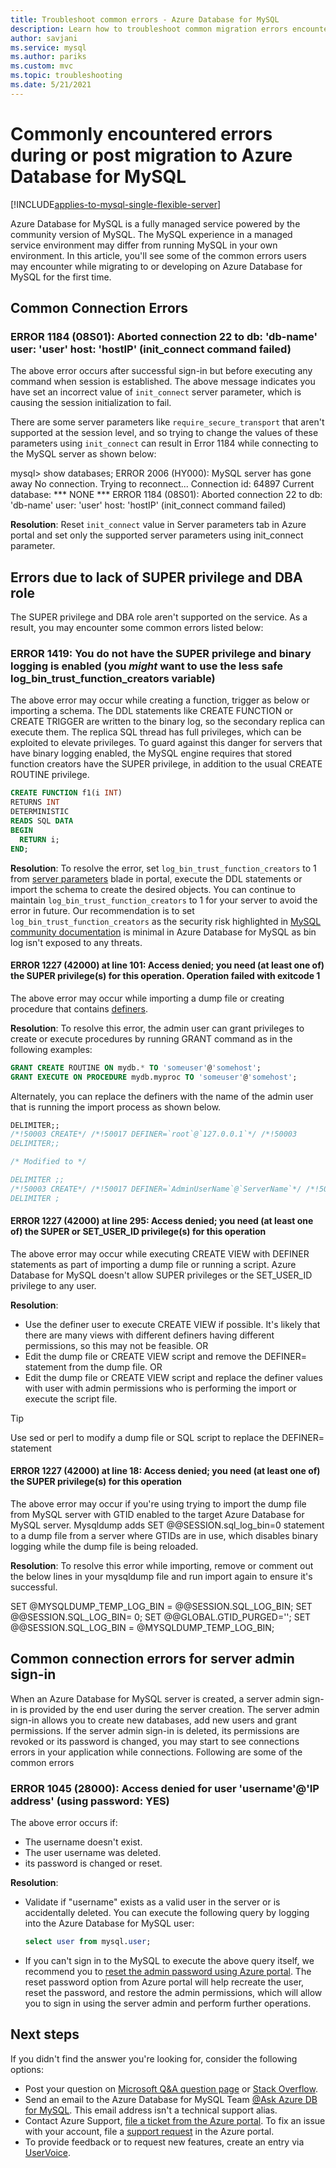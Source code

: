 ```yaml
---
title: Troubleshoot common errors - Azure Database for MySQL
description: Learn how to troubleshoot common migration errors encountered by users new to the Azure Database for MySQL service
author: savjani
ms.service: mysql
ms.author: pariks
ms.custom: mvc
ms.topic: troubleshooting
ms.date: 5/21/2021
---
```


# Commonly encountered errors during or post migration to Azure Database for MySQL

[!INCLUDE[applies-to-mysql-single-flexible-server](includes/applies-to-mysql-single-flexible-server.md)]

Azure Database for MySQL is a fully managed service powered by the community version of MySQL. The MySQL experience in a managed service environment may differ from running MySQL in your own environment. In this article, you'll see some of the common errors users may encounter while migrating to or developing on Azure Database for MySQL for the first time.

## Common Connection Errors

### ERROR 1184 (08S01): Aborted connection 22 to db: 'db-name' user: 'user' host: 'hostIP' (init_connect command failed)

The above error occurs after successful sign-in but before executing any command when session is established. The above message indicates you have set an incorrect value of `init_connect` server parameter, which is causing the session initialization to fail.

There are some server parameters like `require_secure_transport` that aren't supported at the session level, and so trying to change the values of these parameters using `init_connect` can result in Error 1184 while connecting to the MySQL server as shown below:

mysql> show databases;
ERROR 2006 (HY000): MySQL server has gone away
No connection. Trying to reconnect...
Connection id:    64897
Current database: *** NONE ***
ERROR 1184 (08S01): Aborted connection 22 to db: 'db-name' user: 'user' host: 'hostIP' (init_connect command failed)

**Resolution**: Reset `init_connect` value in Server parameters tab in Azure portal and set only the supported server parameters using init_connect parameter.

## Errors due to lack of SUPER privilege and DBA role

The SUPER privilege and DBA role aren't supported on the service. As a result, you may encounter some common errors listed below:

### ERROR 1419: You do not have the SUPER privilege and binary logging is enabled (you *might* want to use the less safe log_bin_trust_function_creators variable)

The above error may occur while creating a function, trigger as below or importing a schema. The DDL statements like CREATE FUNCTION or CREATE TRIGGER are written to the binary log, so the secondary replica can execute them. The replica SQL thread has full privileges, which can be exploited to elevate privileges. To guard against this danger for servers that have binary logging enabled, the MySQL engine requires that stored function creators have the SUPER privilege, in addition to the usual CREATE ROUTINE privilege.

```sql
CREATE FUNCTION f1(i INT)
RETURNS INT
DETERMINISTIC
READS SQL DATA
BEGIN
  RETURN i;
END;
```

**Resolution**:  To resolve the error, set `log_bin_trust_function_creators` to 1 from [server parameters](howto-server-parameters.md) blade in portal, execute the DDL statements or import the schema to create the desired objects. You can continue to maintain `log_bin_trust_function_creators` to 1 for your server to avoid the error in future. Our recommendation is to set `log_bin_trust_function_creators` as the security risk highlighted in [MySQL community documentation](https://dev.mysql.com/doc/refman/5.7/en/replication-options-binary-log.html#sysvar_log_bin_trust_function_creators) is minimal in Azure Database for MySQL as bin log isn't exposed to any threats.

#### ERROR 1227 (42000) at line 101: Access denied; you need (at least one of) the SUPER privilege(s) for this operation. Operation failed with exitcode 1

The above error may occur while importing a dump file or creating procedure that contains [definers](https://dev.mysql.com/doc/refman/5.7/en/create-procedure.html).

**Resolution**:  To resolve this error, the admin user can grant privileges to create or execute procedures by running GRANT command as in the following examples:

```sql
GRANT CREATE ROUTINE ON mydb.* TO 'someuser'@'somehost';
GRANT EXECUTE ON PROCEDURE mydb.myproc TO 'someuser'@'somehost';
```

Alternately, you can replace the definers with the name of the admin user that is running the import process as shown below.

```sql
DELIMITER;;
/*!50003 CREATE*/ /*!50017 DEFINER=`root`@`127.0.0.1`*/ /*!50003
DELIMITER;;

/* Modified to */

DELIMITER ;;
/*!50003 CREATE*/ /*!50017 DEFINER=`AdminUserName`@`ServerName`*/ /*!50003
DELIMITER ;
```

#### ERROR 1227 (42000) at line 295: Access denied; you need (at least one of) the SUPER or SET_USER_ID privilege(s) for this operation

The above error may occur while executing CREATE VIEW with DEFINER statements as part of importing a dump file or running a script. Azure Database for MySQL doesn't allow SUPER privileges or the SET_USER_ID privilege to any user.

**Resolution**:

* Use the definer user to execute CREATE VIEW if possible. It's likely that there are many views with different definers having different permissions, so this may not be feasible. OR
* Edit the dump file or CREATE VIEW script and remove the DEFINER= statement from the dump file. OR
* Edit the dump file or CREATE VIEW script and replace the definer values with user with admin permissions who is performing the import or execute the script file.

> [!Tip]
> Use sed or perl to modify a dump file or SQL script to replace the DEFINER= statement

#### ERROR 1227 (42000) at line 18: Access denied; you need (at least one of) the SUPER privilege(s) for this operation

The above error may occur if you're using trying to import the dump file from MySQL server with GTID enabled to the target Azure Database for MySQL server. Mysqldump adds SET @@SESSION.sql_log_bin=0 statement to a dump file from a server where GTIDs are in use, which disables binary logging while the dump file is being reloaded.

**Resolution**:
To resolve this error while importing, remove or comment out the below lines in your mysqldump file and run import again to ensure it's successful.

SET @MYSQLDUMP_TEMP_LOG_BIN = @@SESSION.SQL_LOG_BIN; 
SET @@SESSION.SQL_LOG_BIN= 0;
SET @@GLOBAL.GTID_PURGED='';
SET @@SESSION.SQL_LOG_BIN = @MYSQLDUMP_TEMP_LOG_BIN;

## Common connection errors for server admin sign-in

When an Azure Database for MySQL server is created, a server admin sign-in is provided by the end user during the server creation. The server admin sign-in allows you to create new databases, add new users and grant permissions. If the server admin sign-in is deleted, its permissions are revoked or its password is changed, you may start to see connections errors in your application while connections. Following are some of the common errors

### ERROR 1045 (28000): Access denied for user 'username'@'IP address' (using password: YES)

The above error occurs if:

* The username doesn't exist.
* The user username was deleted.
* its password is changed or reset.

**Resolution**:

* Validate if "username" exists as a valid user in the server or is accidentally deleted. You can execute the following query by logging into the Azure Database for MySQL user:

  ```sql
  select user from mysql.user;
  ```

* If you can't sign in to the MySQL to execute the above query itself, we recommend you to [reset the admin password using Azure portal](howto-create-manage-server-portal.md). The reset password option from Azure portal will help recreate the user, reset the password, and restore the admin permissions, which will allow you to sign in using the server admin and perform further operations.

## Next steps

If you didn't find the answer you're looking for, consider the following options:

* Post your question on [Microsoft Q&A question page](/answers/topics/azure-database-mysql.html) or [Stack Overflow](https://stackoverflow.com/questions/tagged/azure-database-mysql).
* Send an email to the Azure Database for MySQL Team [@Ask Azure DB for MySQL](mailto:AskAzureDBforMySQL@service.microsoft.com). This email address isn't a technical support alias.
* Contact Azure Support, [file a ticket from the Azure portal](https://portal.azure.com/?#blade/Microsoft_Azure_Support/HelpAndSupportBlade). To fix an issue with your account, file a [support request](https://portal.azure.com/#blade/Microsoft_Azure_Support/HelpAndSupportBlade/newsupportrequest) in the Azure portal.
* To provide feedback or to request new features, create an entry via [UserVoice](https://feedback.azure.com/d365community/forum/47b1e71d-ee24-ec11-b6e6-000d3a4f0da0).
